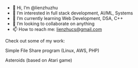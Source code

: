- 👋 Hi, I’m @lienzhuzhu
- 👀 I’m interested in full stack development, AI/ML, Systems
- 🌱 I’m currently learning Web Development, DSA, C++
- 💞️ I’m looking to collaborate on anything
- 📫 How to reach me: lienzhucs@gmail.com

Check out some of my work:

Simple File Share program (Linux, AWS, PHP)

Asteroids (based on Atari game)

<!---
lienzhuzhu/lienzhuzhu is a ✨ special ✨ repository because its `README.md` (this file) appears on your GitHub profile.
You can click the Preview link to take a look at your changes.
--->
